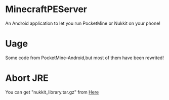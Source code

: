 # MinecraftPEServer
An Android application to let you run PocketMine or Nukkit on your phone!

# Uage
Some code from PocketMine-Android,but most of them have been rewrited!

# Abort JRE
You can get "nukkit_library.tar.gz" from <a href="https://www.dropbox.com/s/c6xnyehgdtwobct/nukkit_library.tar.gz?dl=0">Here</a>

